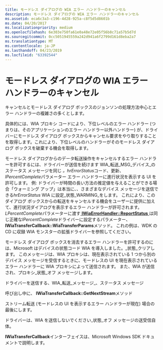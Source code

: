 ```yaml
---
title: モードレス ダイアログの WIA エラー ハンドラーのキャンセル
description: モードレス ダイアログの WIA エラー ハンドラーのキャンセル
ms.assetid: eca6c3a3-c196-4d28-925a-c8f5d5d8601b
ms.date: 04/20/2017
ms.localizationpriority: medium
ms.openlocfilehash: 6e303e750fa61e0a48e72e05f56b8c71a57b5d7d
ms.sourcegitcommit: 0cc5051945559a242d941a6f2799d161d8eba2a7
ms.translationtype: MT
ms.contentlocale: ja-JP
ms.lasthandoff: 04/23/2019
ms.locfileid: "63392544"
---
```

# <a name="wia-error-handler-cancellation-of-modeless-dialogs"></a>モードレス ダイアログの WIA エラー ハンドラーのキャンセル


キャンセルとモードレス ダイアログ ボックスのジョンソンの処理方法中心とエラー ハンドラーの複雑さの多くとします。

具体的には、WIA プロキシ コードにより、下位レベルのエラー ハンドラー (つまりは、そのアプリケーションのエラー ハンドラー以外ハンドラー) が、ドライバーにモードレス ダイアログ ボックスからキャンセル要求をやり取りすることを取得します。これにより、下位レベルのハンドラーがそのモードレス ダイアログ ボックスを破棄する機会を取得します。

モードレス ダイアログからのデータ転送操作をキャンセルするエラー ハンドラーを許可するには、ドライバーが送信を続けます WIA\_転送\_MSG\_デバイス\_のステータス メッセージを同じ *。hrErrorStatus*コード、更新、 *lPercentComplete*パラメーター エラー ハンドラーに進行状況を表示する UI を許可します。 例: ドライバーが時間の長い方法の推定値を与えることができる場合「ウォーミング アップ」は本当に、、さまざまなデバイス メッセージを送信できる*hrErrorStatus* WIA に設定\_状態\_WARMING\_をします。 これにより、このダイアログ ボックスからの転送をキャンセルする機会をユーザーに提供に加えて、進行状況ダイアログを表示するエラー ハンドラーが許可されます。 *LPercentComplete*パラメーターに渡す[ **IWiaErrorHandler::ReportStatus** ](https://msdn.microsoft.com/library/windows/hardware/ff543909)は同じ正確な*lPercentComplete*ドライバーに設定するパラメーター、 **IWiaTransferCallback::WiaTransferParams**メソッド。 これの例は、WDK の CD に収録 WIA モンスターの拡張ドライバーを参照してください。

モードレス ダイアログ ボックスを消去するエラー ハンドラーを許可するのには、Microsoft はデバイスの状態コード WIA を導入しました。\_状態\_クリアします。 このメッセージは、WIA プロキシは、現在表示されている 1 つから別のデバイス メッセージを受信するときに、モードレスの UI を現在表示されているエラー ハンドラーに WIA プロキシによって送信されます。 また、WIA が送信され、プロキシ\_状態\_オフ メッセージします。

ドライバーを送信する、WIA\_転送\_メッセージ\_、ステータス メッセージ

呼び出し中に、 **IWiaTransferCallback::GetNextStream**メソッド

ストリーム転送 (モードレスの UI を表示するエラー ハンドラーが現在) 場合の最後にします。

ドライバーは、WIA を送信しないでください\_状態\_オフ メッセージの送受信自体。

**IWiaTransferCallback**インターフェイスは、Microsoft Windows SDK ドキュメントで説明します。

 

 




